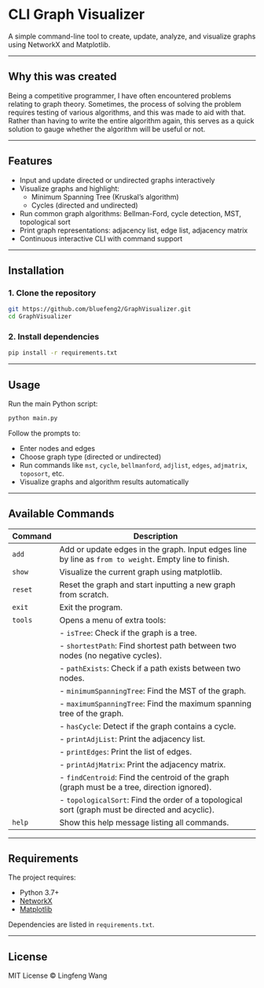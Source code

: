 # CLI Graph Visualizer

A simple command-line tool to create, update, analyze, and visualize graphs using NetworkX and Matplotlib.

---

## Why this was created

Being a competitive programmer, I have often encountered problems relating to graph theory. Sometimes, the process of solving the problem requires testing of various algorithms, and this was made to aid with that. Rather than having to write the entire algorithm again, this serves as a quick solution to gauge whether the algorithm will be useful or not.

---

## Features

- Input and update directed or undirected graphs interactively  
- Visualize graphs and highlight:  
  - Minimum Spanning Tree (Kruskal’s algorithm)  
  - Cycles (directed and undirected)  
- Run common graph algorithms: Bellman-Ford, cycle detection, MST, topological sort  
- Print graph representations: adjacency list, edge list, adjacency matrix  
- Continuous interactive CLI with command support  

---

## Installation

### 1. Clone the repository

```bash
git https://github.com/bluefeng2/GraphVisualizer.git
cd GraphVisualizer
````

### 2. Install dependencies

```bash
pip install -r requirements.txt
```

---

## Usage

Run the main Python script:

```bash
python main.py
```

Follow the prompts to:

* Enter nodes and edges
* Choose graph type (directed or undirected)
* Run commands like `mst`, `cycle`, `bellmanford`, `adjlist`, `edges`, `adjmatrix`, `toposort`, etc.
* Visualize graphs and algorithm results automatically

---

## Available Commands

| Command | Description                                                                                           |
| ------- | ----------------------------------------------------------------------------------------------------- |
| `add`   | Add or update edges in the graph. Input edges line by line as `from to weight`. Empty line to finish. |
| `show`  | Visualize the current graph using matplotlib.                                                         |
| `reset` | Reset the graph and start inputting a new graph from scratch.                                         |
| `exit`  | Exit the program.                                                                                     |
| `tools` | Opens a menu of extra tools:                                                                          |
|         | - `isTree`: Check if the graph is a tree.                                                             |
|         | - `shortestPath`: Find shortest path between two nodes (no negative cycles).                          |
|         | - `pathExists`: Check if a path exists between two nodes.                                             |
|         | - `minimumSpanningTree`: Find the MST of the graph.                                                   |
|         | - `maximumSpanningTree`: Find the maximum spanning tree of the graph.                                 |
|         | - `hasCycle`: Detect if the graph contains a cycle.                                                   |
|         | - `printAdjList`: Print the adjacency list.                                                           |
|         | - `printEdges`: Print the list of edges.                                                              |
|         | - `printAdjMatrix`: Print the adjacency matrix.                                                       |
|         | - `findCentroid`: Find the centroid of the graph (graph must be a tree, direction ignored).           |
|         | - `topologicalSort`: Find the order of a topological sort (graph must be directed and acyclic).       |
| `help`  | Show this help message listing all commands.                                                          |

---

## Requirements

The project requires:

* Python 3.7+
* [NetworkX](https://networkx.org/)
* [Matplotlib](https://matplotlib.org/)

Dependencies are listed in `requirements.txt`.

---

## License

MIT License © Lingfeng Wang
